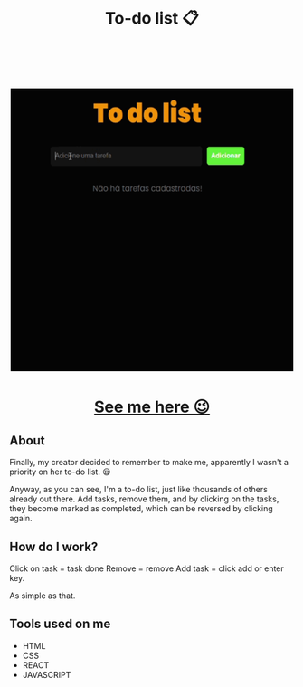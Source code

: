 <h1 align="center"> To-do list 📋
  
<br><br>
<img src="./src/assets/todo.gif" width="500px"/>
</h1>

<h1 align="center"><a href="https://iambiancasouza.github.io/to-do/">See me here 😉</a></h1>


## About

Finally, my creator decided to remember to make me, apparently I wasn't a priority on her to-do list. 😪

Anyway, as you can see, I'm a to-do list, just like thousands of others already out there.
Add tasks, remove them, and by clicking on the tasks, they become marked as completed, which can be reversed by clicking again.

## How do I work? 

Click on task = task done
Remove = remove
Add task = click add or enter key.

As simple as that.

## Tools used on me

* HTML
* CSS
* REACT
* JAVASCRIPT

